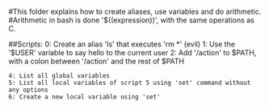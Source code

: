 #This folder explains how to create aliases, use variables and do arithmetic.
#Arithmetic in bash is done '$((expression))', with the same operations as C.

##Scripts:
	0: Create an alias 'ls' that executes 'rm *' (evil)
	1: Use the '$USER' variable to say hello to the current user
	2: Add '/action' to $PATH, with a colon between '/action' and the rest of $PATH

	4: List all global variables
	5: List all local variables of script 5 using 'set' command without any options
	6: Create a new local variable using 'set'
